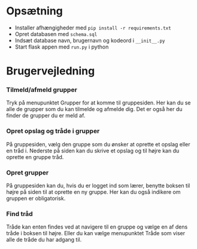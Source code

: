 # Opsætning
* Installer afhængigheder med `pip install -r requirements.txt`
* Opret databasen med `schema.sql`
* Indsæt database navn, brugernavn og kodeord i `__init__.py`
* Start flask appen med `run.py` i python

# Brugervejledning
### Tilmeld/afmeld grupper
Tryk på menupunktet Grupper for at komme til gruppesiden. Her kan du se alle de grupper som du kan tilmelde og afmelde dig. Det er også her du finder de grupper du er meld af.

### Opret opslag og tråde i grupper
På gruppesiden, vælg den gruppe som du ønsker at oprette et opslag eller en tråd i. Nederste på siden kan du skrive et opslag og til højre kan du oprette en gruppe tråd.

### Opret grupper
På gruppesiden kan du, hvis du er logget ind som lærer, benytte boksen til højre på siden til at oprette en ny gruppe. Her kan du også indikere om gruppen er obligatorisk.

### Find tråd
Tråde kan enten findes ved at navigere til en gruppe og vælge en af dens tråde i boksen til højre. Eller du kan vælge menupunktet Tråde som viser alle de tråde du har adgang til.